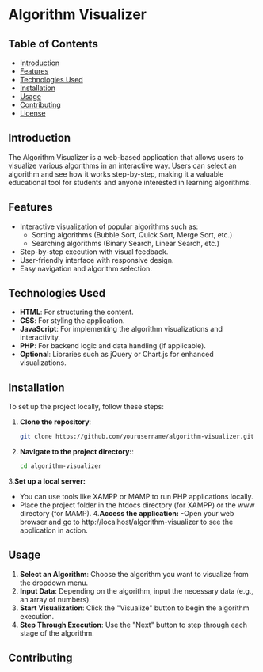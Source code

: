 # Algorithm Visualizer

## Table of Contents
- [Introduction](#introduction)
- [Features](#features)
- [Technologies Used](#technologies-used)
- [Installation](#installation)
- [Usage](#usage)
- [Contributing](#contributing)
- [License](#license)

## Introduction
The Algorithm Visualizer is a web-based application that allows users to visualize various algorithms in an interactive way. Users can select an algorithm and see how it works step-by-step, making it a valuable educational tool for students and anyone interested in learning algorithms.

## Features
- Interactive visualization of popular algorithms such as:
  - Sorting algorithms (Bubble Sort, Quick Sort, Merge Sort, etc.)
  - Searching algorithms (Binary Search, Linear Search, etc.)
- Step-by-step execution with visual feedback.
- User-friendly interface with responsive design.
- Easy navigation and algorithm selection.

## Technologies Used
- **HTML**: For structuring the content.
- **CSS**: For styling the application.
- **JavaScript**: For implementing the algorithm visualizations and interactivity.
- **PHP**: For backend logic and data handling (if applicable).
- **Optional**: Libraries such as jQuery or Chart.js for enhanced visualizations.

## Installation
To set up the project locally, follow these steps:

1. **Clone the repository**:
   ```bash
   git clone https://github.com/yourusername/algorithm-visualizer.git
2. **Navigate to the project directory:**:
   ```bash
   cd algorithm-visualizer
3.**Set up a local server:**
- You can use tools like XAMPP or MAMP to run PHP applications locally.
- Place the project folder in the htdocs directory (for XAMPP) or the www directory (for MAMP).
4.**Access the application:**
  -Open your web browser and go to http://localhost/algorithm-visualizer to see the application in action.
## Usage
1. **Select an Algorithm**: Choose the algorithm you want to visualize from the dropdown menu.
2. **Input Data**: Depending on the algorithm, input the necessary data (e.g., an array of numbers).
3. **Start Visualization**: Click the "Visualize" button to begin the algorithm execution.
4. **Step Through Execution**: Use the "Next" button to step through each stage of the algorithm.
## Contributing
